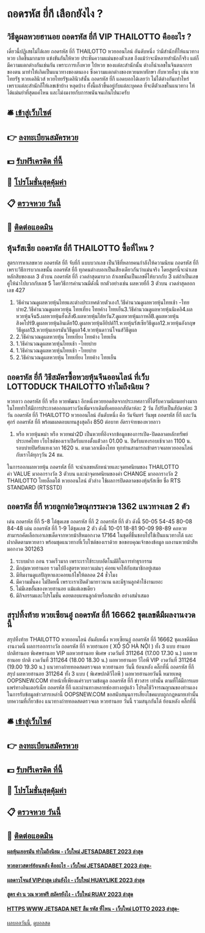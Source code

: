 # ถอดรหัส ยี่กี เลือกยังไง ?
## วิธีดูผลหวยฮานอย ถอดรหัส ยี่กี VIP THAILOTTO คืออะไร ?
เดี๋ยวนี้ปฏิเสธไม่ได้เลย ถอดรหัส ยี่กี THAILOTTO หวยออนไลน์ อันดับหนึ่ง ว่ามีสำนักที่ให้แนวทางหวย เกิดขึ้นมากมาย แข่งขันกันให้หวย ประชันความแม่นของตัวเลข ถึงแม้ว่าจะมีหลายสำนักก็จริง แต่ก็มีความแตกต่างกันเช่นกัน เพราะการเก็งหวย ใบ้หวย ของแต่ละสำนักนั้น ต่างก็นำเลขในจินตนาการของตน มาทำให้เกิดเป็นแนวทางของตนเอง ซึ่งความแตกต่างของหวยมหาทักษา กับหวยอื่นๆ เช่น หวยไทยรัฐ หวยเดลินิวส์ หวยไทยรัฐเดลินิวส์นั้น ถอดรหัส ยี่กี แอดบอกได้เลยว่า ไม่ได้ต่างกันเท่าไหร่ เพราะแต่ละสำนักก็ให้เลขเข้าบ้าง หลุดบ้าง ทั้งนี้แล้วขึ้นอยู่กับแต่ละบุคคล ที่จะตีตัวเลขในแนวทาง ให้ได้แม่นยำที่สุดแค่ไหน และไม่งมงายกับการพนันจนเกินไปนะครับ

## 🛎 [เข้าสู่เว็บไซต์](https://bit.ly/3BG5bNw)
## 👉 [ลงทะเบียนสมัครหวย](https://bit.ly/3BG5bNw)
## 💵 [รับฟรีเครดิต ที่นี้](https://bit.ly/3C3mvgS)
## 👑 [โปรโมชั่นสุดคุ้มค่า](https://bit.ly/3C3mvgS)
## 📋 [ตรวจหวย วันนี้](https://bit.ly/3C3mvgS)
## 📱 [ติดต่อแอดมิน](https://bit.ly/3C3mvgS)

## หุ้นรัสเซีย ถอดรหัส ยี่กี THAILOTTO ซื้อที่ไหน ?
สูตรการหาเลขหวย ถอดรหัส ยี่กี จับยี่กี แบบบวกเลข เป็นวิธีที่หลายคนกำลังให้ความนิยม ถอดรหัส ยี่กี เพราะวิธีการบวกเลขนั้น ถอดรหัส ยี่กี ทุกคนต่างบอกเป็นเสียงเดียวกันว่าแม่นจริง โดยสูตรนี้จะนำเลขหลักสิบของผล 3 ตัวบน ถอดรหัส ยี่กี งวดล่าสุดมาบวก ถ้าเลขนั้นเป็นเลขคี่ให้บวกกับ 3 แต่ถ้าเป็นเลขคู่ให้นำไปบวกกับเลข 5 โดยวิธีการคำนวณมีดังนี้
ยกตัวอย่างเช่น ผลหวยยี่กี 3 ตัวบน งวดล่าสุดออกเลข 427
1. วิธีคำนวณดูผลหวยหุ้นไทยและต่างประเทศด้วยตัวเอง1.วิธีคํานวณดูผลหวยหุ้นไทยเช้า -ไทยบ่าย2.วิธีคํานวณดูผลหวยหุ้น ไทยเที่ยง ไทยค้าง ไทยเย็น3.วิธีคํานวณดูผลหวยหุ้นนิเคอิ4.ผลหวยหุ้นจีน5.ผลหวยหุ้นฮั่งเส็ง6.ผลหวยหุ้นไต้หวัน7.ดูผลหวยหุ้นเกาหลี8.ดูผลหวยหุ้นสิงคโปร์9.ดูผลหวยหุ้นอินเดีย10.ดูผลหวยหุ้นอียิปต์11.หวยหุ้นรัสเซียวิธีดูผล12.หวยหุ้นอังกฤษวิธีดูผล13.หวยหุ้นเยอรมันวิธีดูผล14.หวยหุ้นดาวน์โจนส์วิธีดูผล
2. 2.วิธีคํานวณดูผลหวยหุ้น ไทยเที่ยง ไทยค้าง ไทยเย็น
3. 1.วิธีคํานวณดูผลหวยหุ้นไทยเช้า -ไทยบ่าย
4. 1.วิธีคํานวณดูผลหวยหุ้นไทยเช้า -ไทยบ่าย
5. 2.วิธีคํานวณดูผลหวยหุ้น ไทยเที่ยง ไทยค้าง ไทยเย็น

## ถอดรหัส ยี่กี วิธีสมัครซื้อหวยหุ้นจีนออนไลน์ ที่เว็บ LOTTODUCK THAILOTTO ทำไมถึงนิยม ?
หวยลาว ถอดรหัส ยี่กี หรือ หวยพัฒนา อีกหนึ่งหวยยอดฮิตจากประเทศลาวที่ได้รับความนิยมอย่างมากในไทยทำให้มีการประกาศออกผลรางวัลเพิ่มจากเดิมที่เคยออกสัปดาห์ละ 2 วัน ก็ปรับเป็นสัปดาห์ละ 3 วัน ถอดรหัส ยี่กี THAILOTTO หวยออนไลน์ อันดับหนึ่ง คือ วันจันทร์ วันพุธ ถอดรหัส ยี่กี และวันศุกร์ ถอดรหัส ยี่กี พร้อมผลตอบแทนสูงสุดถึง 850 ต่อบาท
อัตราจ่ายของหวยลาว
1. หรือ หวยหุ้นพม่า หรือ หวยพม่า2D เป็นหวยที่อิงจากข้อมูลของการเปิด-ปิดตลาดหลักทรัพย์ประเทศไทย เว็บไซต์ของเราเปิดรับแทงตั้งแต่้วลา 01.00 น. ปิดรับแทงรอบเช้าเวลา 1100 น. รอบบ่ายปิดรับแทงเวลา 1620 น. ตามเวลาเมืองไทย ทุกท่านสามารถเข้าตรวจผลหวยออนไลน์ กับเราได้ทุกๆวัน 24 ชม.

ในการออกผลหวยหุ้น ถอดรหัส ยี่กี จะนำเลขหลักหน่วยและจุดทศนิยมของ THAILOTTO ค่า VALUE มาออกรางวัล 3 ตัวบน และนำจุดทศนิยมของค่า CHANGE มาออกรางวัล 2 THAILOTTO ไทยล็อตโต้ หวยออนไลน์ ตัวล่าง
ใช้ผลการปิดตลาดของหุ้นรัสเซีย ชื่อ RTS STANDARD (RTSSTD)

## ถอดรหัส ยี่กี หวยลูกพ่อวิษณุกรรมงวด 1362 แนวทางเลข 2 ตัว
เด่น ถอดรหัส ยี่กี 5-8 ได้ชุดเลข ถอดรหัส ยี่กี 2 ถอดรหัส ยี่กี ตัว ดังนี้
50-05
54-45
80-08
84-48
เด่น ถอดรหัส ยี่กี 1-9 ได้ชุดเลข 2 ตัว ดังนี้
10-01
18-81
90-09
98-89
คอหวยสามารถคัดเลือกเอาเลขเด็ดจากหวยม้าสีหมอกงวด 17164 ในชุดที่ชื่นชอบไปใช้เป็นแนวทางได้ และฝากติดตามหวยลาว พร้อมชุดแนวทางที่เว็บไซต์ของเราด้วย
ขอขอบคุณเจ้าของข้อมูล
ผลงานหวยม้าสีหมอกงวด 301263
1. ระบบฝาก ถอน รวดเร็วมาก เพราะเราใช้ระบบอัตโนมัติในการทำธุรกรรม
2. มีกลุ่มหวยฮานอย รวมไปถึงสูตรหวยลาวแม่นๆ ค่อยแจกให้กับสมาชิกอยู่เสมอ
3. มีทีมงานดูแลปัญหาและคอยแก้ไขให้ตลอด 24 ชั่วโมง
4. มีความมั่นคง ไม่ปิดหนี้ เพราะเราเปิดตัวมายาวนาน และมีฐานลูกค้าใช้งานเยอะ
5. ไม่มีเลขอั้นของหวยฮานอย แม้แต่เลขเดียว
6. มีกิจกรรมและโปรโมชั่น คอยตอบแทนลูกค้าหรือสมาชิก อย่างสม่ำเสมอ

## สรุปทิ้งท้าย หวยเซียนอู๋ ถอดรหัส ยี่กี 16662 ชุดเลขดีมีผลงานงวดนี้
สรุปทิ้งท้าย THAILOTTO หวยออนไลน์ อันดับหนึ่ง หวยเซียนอู๋ ถอดรหัส ยี่กี 16662 ชุดเลขดีมีผลงานงวดนี้ ผลการออกรางวัล ถอดรหัส ยี่กี หวยฮานอย ( XỔ SỐ HÀ NỘI ) ทั้ง 3 แบบ ฮานอย ปกติฮานอย พิเศษฮานอย VIP
ผลหวยฮานอย พิเศษ งวดวันที่ 311264 (17.00 17.30 น.)
ผลหวยฮานอย ปกติ งวดวันที่ 311264 (18.00 18.30 น.)
ผลหวยฮานอย วีไอพี VIP งวดวันที่ 311264 (19.00 19.30 น.)
 แนวทางถ่ายทอดสดตรวจผล หวยฮานอย วันนี้ ย้อนหลัง คลิ๊กที่นี่ ถอดรหัส ยี่กี 
สรุป ผลหวยฮานอย 311264 ทั้ง 3 แบบ ( พิเศษปกติวีไอพี ) ผลหวยฮานอยวันนี้
หมายเหตุ OOPSNEW.COM ทำหน้าที่เพียงแค่รวบรวมข้อมูล ถอดรหัส ยี่กี ข่าวสาร เท่านั้น ตามที่ได้มีการเผยแพร่ทางอินเตอร์เน็ท ถอดรหัส ยี่กี และผ่านทางหลายช่องทางอยู่แล้ว โปรดใช้วิจารณญาณของท่านเอง ในการรับข้อมูลข่าวสารเหล่านี้ OOPSNEW.COM ขอสนับสนุนการเสี่ยงโชคแบบถูกกฎหมายเท่านั้น
บทความที่เกี่ยวข้อง
แนวทางถ่ายทอดสดตรวจผล หวยฮานอย วันนี้ รวมสนุกกันได้ ย้อนหลัง คลิ๊กที่นี่

## 🛎 [เข้าสู่เว็บไซต์](https://bit.ly/3BG5bNw)
## 👉 [ลงทะเบียนสมัครหวย](https://bit.ly/3BG5bNw)
## 💵 [รับฟรีเครดิต ที่นี้](https://bit.ly/3C3mvgS)
## 👑 [โปรโมชั่นสุดคุ้มค่า](https://bit.ly/3C3mvgS)
## 📋 [ตรวจหวย วันนี้](https://bit.ly/3C3mvgS)
## 📱 [ติดต่อแอดมิน](https://bit.ly/3C3mvgS)

#### [ผลหุ้นเยอรมัน ทำไมถึงนิยม - เว็บใหม่ JETSADABET 2023 ล่าสุด](https://atom.io/themes/ผลหุ้นเยอรมัน%20ทำไมถึงนิยม%20-%20เว็บใหม่%20jetsadabet%202023%20ล่าสุด)
#### [หวยลาวสตาร์ย้อนหลัง คืออะไร - เว็บใหม่ JETSADABET 2023 ล่าสุด-](https://atom.io/themes/หวยลาวสตาร์ย้อนหลัง%20คืออะไร%20-%20เว็บใหม่%20jetsadabet%202023%20ล่าสุด-)
#### [ผลดาวโจนส์ VIPล่าสุด เล่นยังไง - เว็บใหม่ HUAYLIKE 2023 ล่าสุด](https://atom.io/themes/ผลดาวโจนส์%20vipล่าสุด%20เล่นยังไง%20-%20เว็บใหม่%20huaylike%202023%20ล่าสุด)
#### [สูตร คํา น วณ หวยฟรี สมัครยังไง - เว็บใหม่ RUAY 2023 ล่าสุด](https://atom.io/themes/สูตร%20คํา%20น%20วณ%20หวยฟรี%20สมัครยังไง%20-%20เว็บใหม่%20ruay%202023%20ล่าสุด)
#### [HTTPS WWW JETSADA NET ลืม รหัส ที่ไหน - เว็บใหม่ LOTTO 2023 ล่าสุด-](https://atom.io/themes/https%20www%20jetsada%20net%20ลืม%20รหัส%20ที่ไหน%20-%20เว็บใหม่%20lotto%202023%20ล่าสุด-)

[ผลบอลวันนี้](https://siamsport.tv "ผลบอลวันนี้"), [ดูบอลสด](https://siamsport.tv/ดูบอลสด "ดูบอลสด")